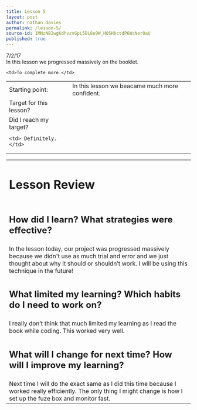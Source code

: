 ```yaml
---
title: Lesson 5
layout: post
author: nathan.davies
permalink: /lesson-5/
source-id: 1MNzNB2wgKdhvzvGpL5DL8u9W_HQSHbctdP6WsNerOaU
published: true
---
```


   7/2/17<br/>
   In this lesson we progressed massively on the booklet.

<table>
  <tr>
    <td>Starting point:</td>
    <td>In this lesson we beacame much more confident.</td>
  </tr>
  <tr>
    <td>Target for this lesson?</td>
    
    <td>To complete more.</td>
  </tr>
  <tr>
    <td>Did I reach my target? 
    
    <td> Definitely.</td>
  </tr>
</table>


<table>
  <tr>
  <td><h1>Lesson Review</h1></td>
  </tr>
  <tr>
  <td><h2>How did I learn? What strategies were effective?</h2></td>
  </tr>
  <tr>
    <td>In the lesson today, our project was progressed massively because we didn't use as much trial and error and we just thought about why it should or shouldn’t work. I will be using this technique in the future!</td>
  </tr>
  <tr>
  <td><h2>What limited my learning? Which habits do I need to work on?</h2></td>
  </tr>
  <tr>
    <td>I really don’t think that much limited my learning as I read the book while coding. This worked very well.</td>
  </tr>
  <tr>
  <td><h2>What will I change for next time? How will I improve my learning?</h2></td>
  </tr>
  <tr>
    <td>Next time I will do the exact same as I did this time because I worked really efficiently. The only thing I might change is how I set up the fuze box and monitor fast.</td>
  </tr>
</table>


